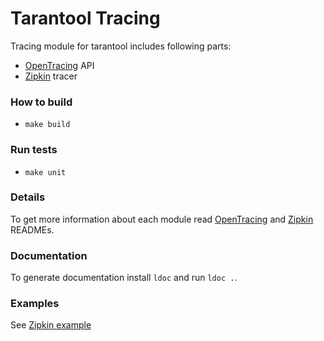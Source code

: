 # Tarantool Tracing

Tracing module for tarantool includes following parts:
* [OpenTracing](https://Opentracing.io) API
* [Zipkin](https://zipkin.io/) tracer

### How to build
* `make build`

### Run tests
* `make unit`

### Details
To get more information about each module read
[OpenTracing](tracing/opentracing/README.md) and
[Zipkin](tracing/zipkin/README.md) READMEs.

### Documentation
To generate documentation install `ldoc` and run `ldoc .`.

### Examples
See [Zipkin example](example/README.md)
